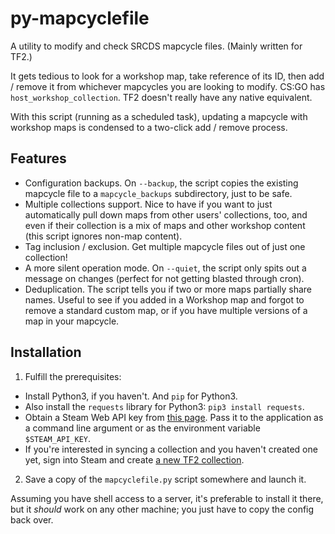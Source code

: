 # py-mapcyclefile
A utility to modify and check SRCDS mapcycle files.  (Mainly written for TF2.)

It gets tedious to look for a workshop map, take reference of its ID, then add / remove it from whichever mapcycles you are looking to modify.  CS:GO has `host_workshop_collection`.  TF2 doesn't really have any native equivalent.

With this script (running as a scheduled task), updating a mapcycle with workshop maps is condensed to a two-click add / remove process.

## Features
* Configuration backups.  On `--backup`, the script copies the existing mapcycle file to a `mapcycle_backups` subdirectory, just to be safe.
* Multiple collections support.  Nice to have if you want to just automatically pull down maps from other users' collections, too, and even if their collection is a mix of maps and other workshop content (this script ignores non-map content).
* Tag inclusion / exclusion.  Get multiple mapcycle files out of just one collection!
* A more silent operation mode.  On `--quiet`, the script only spits out a message on changes (perfect for not getting blasted through cron).
* Deduplication.  The script tells you if two or more maps partially share names.  Useful to see if you added in a Workshop map and forgot to remove a standard custom map, or if you have multiple versions of a map in your mapcycle.

## Installation
1.  Fulfill the prerequisites:
  * Install Python3, if you haven't.  And `pip` for Python3.
  * Also install the `requests` library for Python3:  `pip3 install requests`.
  * Obtain a Steam Web API key from [this page](https://steamcommunity.com/dev/apikey).  Pass it to the application as a command line argument or as the environment variable `$STEAM_API_KEY`.
  * If you're interested in syncing a collection and you haven't created one yet, sign into Steam and create [a new TF2 collection](https://steamcommunity.com/workshop/editcollection/?appid=440).
2.  Save a copy of the `mapcyclefile.py` script somewhere and launch it.

Assuming you have shell access to a server, it's preferable to install it there, but it *should* work on any other machine; you just have to copy the config back over.

